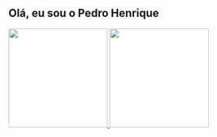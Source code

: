 ## Olá, eu sou o Pedro Henrique

<div >
  <a href="https://github.com/Pedroid1" />
  <img height="195px" src="https://github-readme-stats.vercel.app/api?username=Pedroid1&theme=radical&count_private=true&show_icons=true" />
  <img height="195px" src="https://github-readme-stats.vercel.app/api/top-langs/?username=Pedroid1&theme=radical" />
  </div>
  

  


